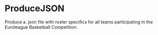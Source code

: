 # ProduceJSON
Produce a .json file with roster specifics for all teams participating in the Euroleague Basketball Competition. 
